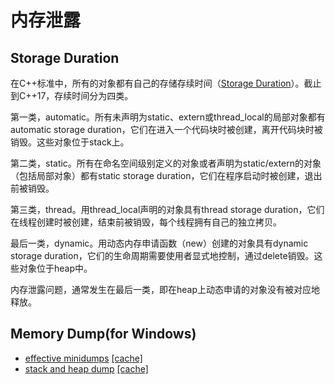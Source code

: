 # 内存泄露

## Storage Duration

在C++标准中，所有的对象都有自己的存储存续时间（[Storage Duration](https://en.cppreference.com/w/cpp/language/storage_duration)）。截止到C++17，存续时间分为四类。

第一类，automatic。所有未声明为static、extern或thread_local的局部对象都有automatic storage duration，它们在进入一个代码块时被创建，离开代码块时被销毁。这些对象位于stack上。

第二类，static。所有在命名空间级别定义的对象或者声明为static/extern的对象（包括局部对象）都有static storage duration，它们在程序启动时被创建，退出前被销毁。

第三类，thread。用thread_local声明的对象具有thread storage duration，它们在线程创建时被创建，结束前被销毁，每个线程拥有自己的独立拷贝。

最后一类，dynamic。用动态内存申请函数（new）创建的对象具有dynamic storage duration，它们的生命周期需要使用者显式地控制，通过delete销毁。这些对象位于heap中。

内存泄露问题，通常发生在最后一类，即在heap上动态申请的对象没有被对应地释放。

## Memory Dump(for Windows)

* [effective minidumps](http://www.debuginfo.com/articles/effminidumps.html) [[cache]](ref/effective_minidumps.html)
* [stack and heap dump](http://blog.aaronballman.com/2011/05/generating-a-minidump/) [[cache]](ref/generating_a_minidump.html)
